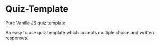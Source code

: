 # Quiz-Template
Pure Vanilla JS quiz template.

An easy to use quiz template which accepts multiple choice and written responses. 
